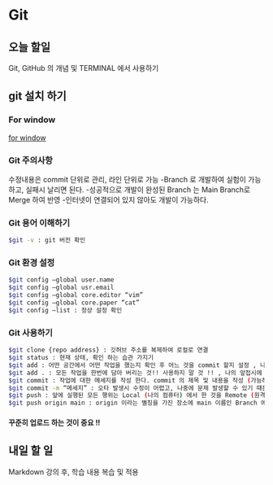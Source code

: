 # Git

## 오늘 할일

Git, GitHub 의 개념 및 TERMINAL 에서 사용하기

## git 설치 하기

### For window

<a href="https://gitforwindows.org/"> for window </a>

### Git 주의사항

수정내용은 commit 단위로 관리, 라인 단위로 가능
-Branch 로 개발하여 실험이 가능하고, 실패시 날리면 된다. -성공적으로 개발이 완성된 Branch 는 Main Branch로 Merge 하여 반영 -인터넷이 연결되어 있지 않아도 개발이 가능하다.

### Git 용어 이해하기

```bash
$git -v : git 버전 확인
```

### Git 환경 설정

```bash
$git config –global user.name
$git config –global usr.email
$git config –global core.editor “vim”
$git config –global core.paper “cat”
$git config –list : 정상 설정 확인
```

### Git 사용하기

```bash
$git clone {repo address} : 깃허브 주소를 복제하여 로컬로 연결
$git status : 현재 상태, 확인 하는 습관 가지기
$git add : 어떤 공간에서 어떤 작업을 했는지 확인 후 어느 것을 commit 할지 설정 , 나의 앞접시에 음식을 담는 행위
$git add . : 모든 작업을 한번에 담아 버리는 것!! 사용하지 말 것 !! , 나의 앞접시에 모든 음식을 와르르르 다 부어버리는 행위
$git commit : 작업에 대한 메세지를 작성 한다. commit 의 제목 및 내용을 작성 (가능하면 영어로 연습)
$git commit -m “메세지” : 오타 발생시 수정이 어렵고, 나중에 문제 발생할 수 있기 때문에 사용 하지 말것 !!!
$git push : 앞에 실행된 모든 행위는 Local (나의 컴퓨터) 에서 한 것을 Remote (원격저장소 gitHub) 에 올리기, 전송
$git push origin main : origin 이라는 별칭을 가진 장소에 main 이름인 Branch 에 올림
```

#### 꾸준히 업로드 하는 것이 중요 !!

## 내일 할 일

Markdown 강의 후, 학습 내용 복습 및 적용
